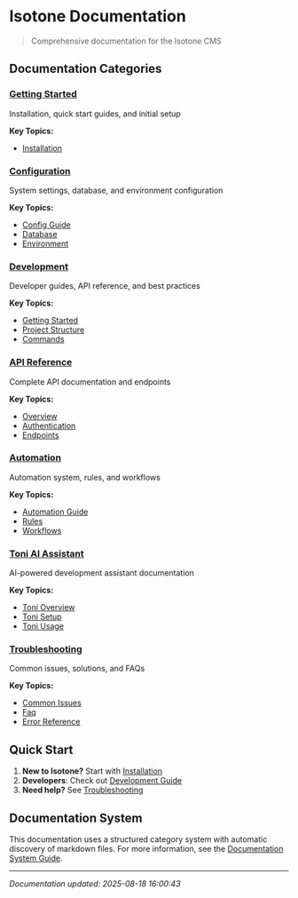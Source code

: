 # Isotone Documentation

> Comprehensive documentation for the Isotone CMS

## Documentation Categories

### [Getting Started](./getting-started/)

Installation, quick start guides, and initial setup

**Key Topics:**
- [Installation](./getting-started/installation.md)

### [Configuration](./configuration/)

System settings, database, and environment configuration

**Key Topics:**
- [Config Guide](./configuration/config-guide.md)
- [Database](./configuration/database.md)
- [Environment](./configuration/environment.md)

### [Development](./development/)

Developer guides, API reference, and best practices

**Key Topics:**
- [Getting Started](./development/getting-started.md)
- [Project Structure](./development/project-structure.md)
- [Commands](./development/commands.md)

### [API Reference](./api-reference/)

Complete API documentation and endpoints

**Key Topics:**
- [Overview](./api-reference/overview.md)
- [Authentication](./api-reference/authentication.md)
- [Endpoints](./api-reference/endpoints.md)

### [Automation](./automation/)

Automation system, rules, and workflows

**Key Topics:**
- [Automation Guide](./automation/automation-guide.md)
- [Rules](./automation/rules.md)
- [Workflows](./automation/workflows.md)

### [Toni AI Assistant](./toni/)

AI-powered development assistant documentation

**Key Topics:**
- [Toni Overview](./toni/toni-overview.md)
- [Toni Setup](./toni/toni-setup.md)
- [Toni Usage](./toni/toni-usage.md)

### [Troubleshooting](./troubleshooting/)

Common issues, solutions, and FAQs

**Key Topics:**
- [Common Issues](./troubleshooting/common-issues.md)
- [Faq](./troubleshooting/faq.md)
- [Error Reference](./troubleshooting/error-reference.md)

## Quick Start

1. **New to Isotone?** Start with [Installation](./getting-started/installation.md)
2. **Developers**: Check out [Development Guide](./development/getting-started.md)
3. **Need help?** See [Troubleshooting](./troubleshooting/common-issues.md)

## Documentation System

This documentation uses a structured category system with automatic discovery of markdown files. For more information, see the [Documentation System Guide](./development/documentation-system.md).

---

*Documentation updated: 2025-08-18 16:00:43*
